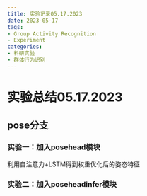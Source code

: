 ```yaml
---
title: 实验记录05.17.2023
date: 2023-05-17
tags: 
- Group Activity Recognition
- Experiment
categories:
- 科研实验
- 群体行为识别
---
```


# 实验总结05.17.2023

## pose分支

### 实验一：加入posehead模块

利用自注意力+LSTM得到权重优化后的姿态特征

### 实验二：加入poseheadinfer模块

